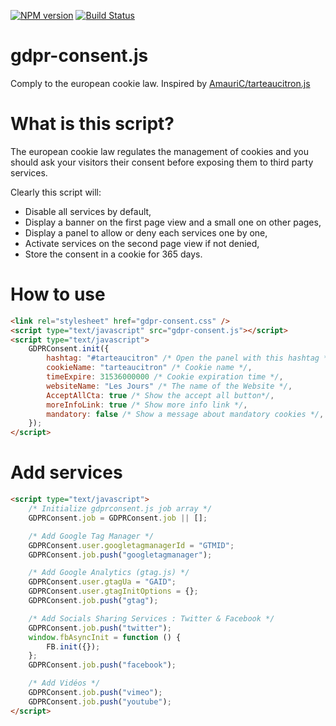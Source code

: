 [![NPM version](https://badge.fury.io/js/gdpr-consent.svg)](http://badge.fury.io/js/gdpr-consent)
[![Build Status](https://travis-ci.org/lesjoursfr/gdpr-consent.svg?branch=master)](https://travis-ci.org/lesjoursfr/gdpr-consent)

# gdpr-consent.js

Comply to the european cookie law.
Inspired by [AmauriC/tarteaucitron.js](https://github.com/AmauriC/tarteaucitron.js/)

# What is this script?

The european cookie law regulates the management of cookies and you should ask your visitors their consent before exposing them to third party services.

Clearly this script will:

-   Disable all services by default,
-   Display a banner on the first page view and a small one on other pages,
-   Display a panel to allow or deny each services one by one,
-   Activate services on the second page view if not denied,
-   Store the consent in a cookie for 365 days.

# How to use

```html
<link rel="stylesheet" href="gdpr-consent.css" />
<script type="text/javascript" src="gdpr-consent.js"></script>
<script type="text/javascript">
	GDPRConsent.init({
		hashtag: "#tarteaucitron" /* Open the panel with this hashtag */,
		cookieName: "tarteaucitron" /* Cookie name */,
		timeExpire: 31536000000 /* Cookie expiration time */,
		websiteName: "Les Jours" /* The name of the Website */,
		AcceptAllCta: true /* Show the accept all button*/,
		moreInfoLink: true /* Show more info link */,
		mandatory: false /* Show a message about mandatory cookies */,
	});
</script>
```

# Add services

```html
<script type="text/javascript">
	/* Initialize gdprconsent.js job array */
	GDPRConsent.job = GDPRConsent.job || [];

	/* Add Google Tag Manager */
	GDPRConsent.user.googletagmanagerId = "GTMID";
	GDPRConsent.job.push("googletagmanager");

	/* Add Google Analytics (gtag.js) */
	GDPRConsent.user.gtagUa = "GAID";
	GDPRConsent.user.gtagInitOptions = {};
	GDPRConsent.job.push("gtag");

	/* Add Socials Sharing Services : Twitter & Facebook */
	GDPRConsent.job.push("twitter");
	window.fbAsyncInit = function () {
		FB.init({});
	};
	GDPRConsent.job.push("facebook");

	/* Add Vidéos */
	GDPRConsent.job.push("vimeo");
	GDPRConsent.job.push("youtube");
</script>
```
